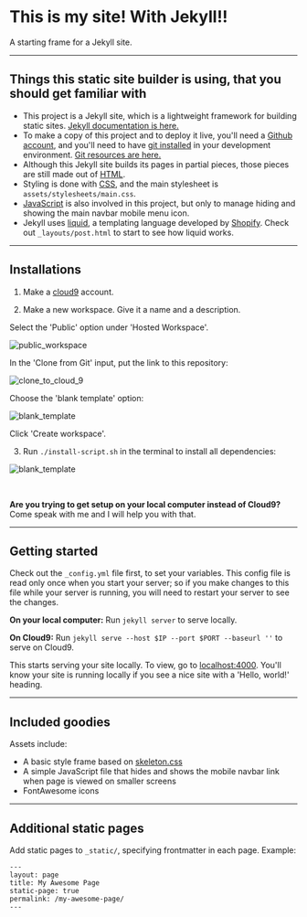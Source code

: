 # This is my site! With Jekyll!!

A starting frame for a Jekyll site.

<hr>

## Things this static site builder is using, that you should get familiar with

* This project is a Jekyll site, which is a lightweight framework for building static sites. [Jekyll documentation is here.](https://jekyllrb.com/)
* To make a copy of this project and to deploy it live, you'll need a [Github account](https://github.com/join), and you'll need to have [git installed](https://git-scm.com/book/en/v1/Getting-Started-Installing-Git) in your development environment. [Git resources are here.](http://stackforyourself.com/comp-sci/2016/05/01/github/)
* Although this Jekyll site builds its pages in partial pieces, those pieces are still made out of [HTML](http://stackforyourself.com/front-end/2016/06/01/front-end-part-1-html-css-dom/).
* Styling is done with [CSS](http://stackforyourself.com/front-end/2016/06/01/front-end-part-1-html-css-dom/), and the main stylesheet is `assets/stylesheets/main.css`.
* [JavaScript](http://stackforyourself.com/front-end/2016/06/01/javascript-uncategorized/) is also involved in this project, but only to manage hiding and showing the main navbar mobile menu icon.
* Jekyll uses [liquid](https://help.shopify.com/themes/liquid/basics), a templating language developed by [Shopify](https://www.shopify.com/). Check out `_layouts/post.html` to start to see how liquid works.

<hr>

## Installations

1. Make a [cloud9](https://c9.io/signup) account.

2. Make a new workspace. Give it a name and a description.

  Select the 'Public' option under 'Hosted Workspace'.

  ![public_workspace](/assets/images/public_workspace.png)

  In the 'Clone from Git' input, put the link to this repository:

  ![clone_to_cloud_9](/assets/images/clone_to_cloud_9.png)

  Choose the 'blank template' option:

  ![blank_template](/assets/images/blank-template.png)

  Click 'Create workspace'.

3. Run `./install-script.sh` in the terminal to install all dependencies:

  ![blank_template](/assets/images/run_installations.png)

<br>

**Are you trying to get setup on your local computer instead of Cloud9?** Come speak with me and I will help you with that.

<hr>

## Getting started

Check out the `_config.yml` file first, to set your variables. This config file is read only once when you start your server; so if you make changes to this file while your server is running, you will need to restart your server to see the changes.

**On your local computer:** Run `jekyll server` to serve locally.

**On Cloud9:** Run `jekyll serve --host $IP --port $PORT --baseurl ''` to serve on Cloud9.

This starts serving your site locally. To view, go to [localhost:4000](http://localhost:4000). You'll know your site is running locally if you see a nice site with a 'Hello, world!' heading.

<hr>

## Included goodies

Assets include:
* A basic style frame based on [skeleton.css](http://getskeleton.com/)
* A simple JavaScript file that hides and shows the mobile navbar link when page is viewed on smaller screens
* FontAwesome icons

<hr>

## Additional static pages

Add static pages to `_static/`, specifying frontmatter in each page. Example:

```
---
layout: page
title: My Awesome Page
static-page: true
permalink: /my-awesome-page/
---
```
